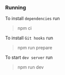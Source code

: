 ### Running

To install `dependencies` run
> npm ci

To install `Git hooks` run
> npm run prepare

To start `dev server` run
> npm run dev